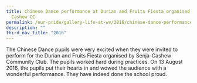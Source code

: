 ```yaml
---
title: Chinese Dance performance at Durian and Fruits Fiesta organised by Senja
  Cashew CC
permalink: /our-pride/gallery-life-at-wv/2016/chinese-dance-performance-senja-cashew-cc/
description: ""
third_nav_title: "2016"
---
```

The Chinese Dance pupils were very excited when they were invited to perform for the Durian and Fruits Fiesta organised by Senja-Cashew Community Club. The pupils worked hard during practices. On 13 August 2016, the pupils put their hearts in and wowed the audience with a wonderful performance. They have indeed done the school proud.